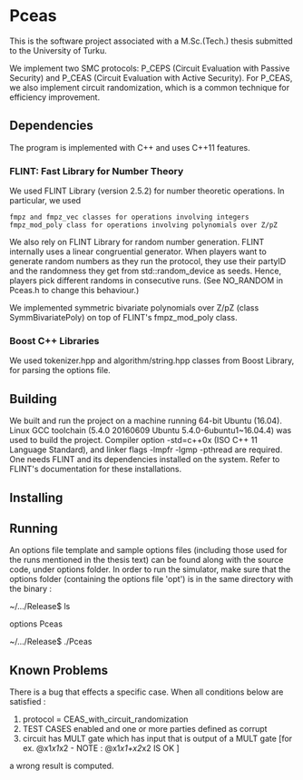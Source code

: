 # Pceas

This is the software project associated with a M.Sc.(Tech.) thesis submitted to the University of Turku.

We implement two SMC protocols: 
P_CEPS (Circuit Evaluation with Passive Security) 
and 
P_CEAS (Circuit Evaluation with Active Security). 
For P_CEAS, we also implement circuit randomization, which is a common technique for efficiency improvement. 

## Dependencies

The program is implemented with C++ and uses C++11 features. 

### FLINT: Fast Library for Number Theory

We used FLINT Library (version 2.5.2) for number theoretic operations. In particular, we used 

	fmpz and fmpz_vec classes for operations involving integers
	fmpz_mod_poly class for operations involving polynomials over Z/pZ

We also rely on FLINT Library for random number generation. FLINT internally uses a linear congruential generator. When players want to generate random numbers as they run the protocol, they use their partyID and the randomness they get from std::random_device as seeds. Hence, players pick different randoms in consecutive runs. (See NO_RANDOM in Pceas.h to change this behaviour.)

We implemented symmetric bivariate polynomials over Z/pZ (class SymmBivariatePoly) on top of FLINT's fmpz_mod_poly class.

### Boost C++ Libraries

We used tokenizer.hpp and algorithm/string.hpp classes from Boost Library, for parsing the options file.

## Building

We built and run the project on a machine running 64-bit Ubuntu (16.04). Linux GCC toolchain (5.4.0 20160609 Ubuntu 5.4.0-6ubuntu1~16.04.4) was used to build the project. Compiler option -std=c++0x (ISO C++ 11 Language Standard), and linker flags -lmpfr -lgmp -pthread are required. One needs FLINT and its dependencies installed on the system. Refer to FLINT's documentation for these installations.

## Installing

## Running

An options file template and sample options files (including those used for the runs mentioned in the thesis text) can be found along with the source code, under options folder. In order to run the simulator, make sure that the options folder (containing the options file 'opt') is in the same directory with the binary : 

~/.../Release\$ ls

options Pceas

~/.../Release\$ ./Pceas

## Known Problems
There is a bug that effects a specific case. When all conditions below are satisfied : 
1. protocol = CEAS_with_circuit_randomization
2. TEST CASES enabled and one or more parties defined as corrupt
3. circuit has MULT gate which has input that is output of a MULT gate [for ex.  @x1*x1*x2  -  NOTE : @x1*x1+x2*x2 IS OK ]

a wrong result is computed.
